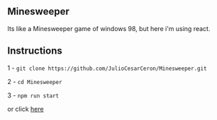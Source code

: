 ## Minesweeper

Its like a Minesweeper game of windows 98, but here i'm using react.

## Instructions

1 - `git clone https://github.com/JulioCesarCeron/Minesweeper.git`

2 - `cd Minesweeper`

3 - `npm run start`

or click [here](https://juliocesarceron.github.io/Minesweeper/) 